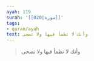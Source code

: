 ```yaml
---
ayah: 119
surah: '[[020|سورة]]'
tags:
- quran/ayah
text: وأنك لا تظمأ فيها ولا تضحى
---
```

> وأنك لا تظمأ فيها ولا تضحى
